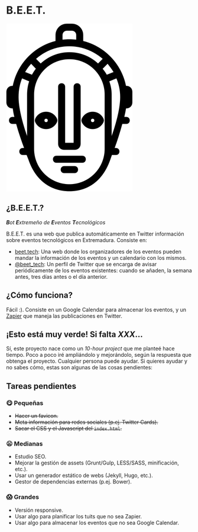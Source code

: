 # B.E.E.T.

![B.E.E.T. logo](/img/logo.png)

## ¿B.E.E.T.?
_**B**ot **E**xtremeño de **E**ventos **T**ecnológicos_

B.E.E.T. es una web que publica automáticamente en Twitter información sobre eventos tecnológicos en Extremadura. Consiste en:

* [beet.tech](http://beet.tech): Una web donde los organizadores de los eventos pueden mandar la información de los eventos y un calendario con los mismos.
* [@beet_tech](http://twitter.com/beet_tech): Un perfil de Twitter que se encarga de avisar periódicamente de los eventos existentes: cuando se añaden, la semana antes, tres días antes o el día anterior.

## ¿Cómo funciona?
Fácil :). Consiste en un Google Calendar para almacenar los eventos, y un [Zapier](http://zapier.com) que maneja las publicaciones en Twitter.

## ¡Esto está muy verde! Si falta *XXX*...
Sí, este proyecto nace como un *10-hour project* que me planteé hace tiempo. Poco a poco iré ampliándolo y mejorándolo, según la respuesta que obtenga el proyecto. Cualquier persona puede ayudar. Si quieres ayudar y no sabes cómo, estas son algunas de las cosas pendientes:

## Tareas pendientes

### :yum: Pequeñas
* ~~Hacer un favicon.~~
* ~~Meta información para redes sociales (p.ej. Twitter Cards).~~
* ~~Sacar el CSS y el Javascript del `index.html`.~~

### :frowning: Medianas
* Estudio SEO.
* Mejorar la gestión de assets (Grunt/Gulp, LESS/SASS, minificación, etc.).
* Usar un generador estático de webs (Jekyll, Hugo, etc.).
* Gestor de dependencias externas (p.ej. Bower).

### :scream: Grandes
* Versión responsive.
* Usar algo para planificar los tuits que no sea Zapier.
* Usar algo para almacenar los eventos que no sea Google Calendar.
